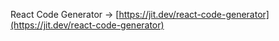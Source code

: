 React Code Generator → [https://jit.dev/react-code-generator](https://jit.dev/react-code-generator)

